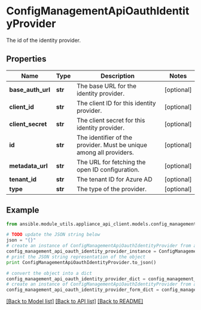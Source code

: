 # ConfigManagementApiOauthIdentityProvider

The id of the identity provider.

## Properties

Name | Type | Description | Notes
------------ | ------------- | ------------- | -------------
**base_auth_url** | **str** | The base URL for the identity provider. | [optional] 
**client_id** | **str** | The client ID for this identity provider. | [optional] 
**client_secret** | **str** | The client secret for this identity provider. | [optional] 
**id** | **str** | The identifier of the provider. Must be unique among all providers. | [optional] 
**metadata_url** | **str** | The URL for fetching the open ID configuration. | [optional] 
**tenant_id** | **str** | The tenant ID for Azure AD | [optional] 
**type** | **str** | The type of the provider. | [optional] 

## Example

```python
from ansible.module_utils.appliance_api_client.models.config_management_api_oauth_identity_provider import ConfigManagementApiOauthIdentityProvider

# TODO update the JSON string below
json = "{}"
# create an instance of ConfigManagementApiOauthIdentityProvider from a JSON string
config_management_api_oauth_identity_provider_instance = ConfigManagementApiOauthIdentityProvider.from_json(json)
# print the JSON string representation of the object
print ConfigManagementApiOauthIdentityProvider.to_json()

# convert the object into a dict
config_management_api_oauth_identity_provider_dict = config_management_api_oauth_identity_provider_instance.to_dict()
# create an instance of ConfigManagementApiOauthIdentityProvider from a dict
config_management_api_oauth_identity_provider_form_dict = config_management_api_oauth_identity_provider.from_dict(config_management_api_oauth_identity_provider_dict)
```
[[Back to Model list]](../README.md#documentation-for-models) [[Back to API list]](../README.md#documentation-for-api-endpoints) [[Back to README]](../README.md)


